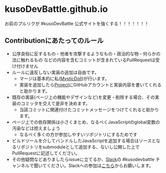 # kusoDevBattle.github.io
お前のプルリクが #kusoDevBattle 公式サイトを強くする！！！！！！！

## Contributionにあたってのルール
- 公序良俗に反するもの・他者を攻撃するようなもの・政治的な物・何らかの法に触れるもの などの内容を含むコミットが含まれているPullRequestは受け付けません
- ルールに違反しない実装の追加は自由です。
  - マージは基本的に私([MysticDoll](https://github.com/MysticDoll))が行います。
  - 実装を追加したら[Project](https://github.com/kusoDevBattle/kusoDevBattle.github.io/projects/1)にGitHubアカウントと実装内容を書いてくれると助かります。
- 既存の実装(ページ上の機能やデザインなど)を変更・削除する場合、その実装のコミッタを交えて是非を決めます。
  - 当該コミットに関連付けたコミットメッセージをつけてくれると助かります。
- ページ上での依存関係は小さくまとめ、なるべくJavaScriptのglobal変数の汚染などは控えましょう
  - なるべく多くの方が参加しやすいリポジトリにするためです
- ビルドツールを介してバンドルしたJavaScriptを追加する場合はソースとなるリポジトリをsubmoduleとして追加する、ないし公開した上でPullRequestに記述してください。
- その他疑問などありましたらissueに立てるか、[Slack](https://kusoDevBattle.slack.com)の \#kusodevbattle チャンネルで聞いてください。Slackへの参加は[こちら](https://join-kusodevbattle-slack.herokuapp.com)からお願いします。
